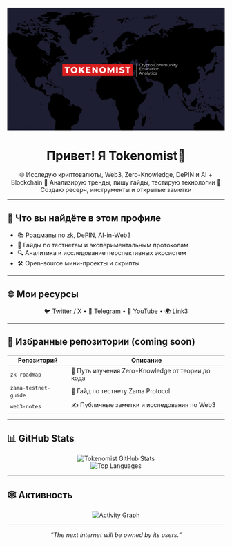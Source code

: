 <p align="center">
  <img src="https://raw.githubusercontent.com/Tokenomist/Tokenomist/main/TOKENOMIST.png" alt="Tokenomist Banner" />
</p>

<h1 align="center"> Привет! Я Tokenomist👋 </h1>

<p align="center">
🌐 Исследую криптовалюты, Web3, Zero-Knowledge, DePIN и AI + Blockchain  
🧠 Анализирую тренды, пишу гайды, тестирую технологии  
🎯 Создаю ресерч, инструменты и открытые заметки
</p>

---

## 🚀 Что вы найдёте в этом профиле

- 📚 Роадмапы по zk, DePIN, AI-in-Web3
- 🧪 Гайды по тестнетам и экспериментальным протоколам
- 🔍 Аналитика и исследование перспективных экосистем
- 🛠️ Open-source мини-проекты и скрипты

---

## 🌐 Мои ресурсы

<p align="center">
  <a href="https://x.com/info_tokenomist">🐦 Twitter / X</a> •
  <a href="https://t.me/info_tokenomist">💬 Telegram</a> •
  <a href="https://www.youtube.com/@TOKENOMIST">🎥 YouTube</a> •
  <a href="https://link3.to/tokenomist">🌍 Link3</a>
</p>

---

## 📌 Избранные репозитории (coming soon)

| Репозиторий | Описание |
|------------|----------|
| `zk-roadmap` | 📘 Путь изучения Zero-Knowledge от теории до кода |
| `zama-testnet-guide` | 🧪 Гайд по тестнету Zama Protocol |
| `web3-notes` | ✍️ Публичные заметки и исследования по Web3 |

---

## 📊 GitHub Stats

<p align="center">
  <img src="https://github-readme-stats.vercel.app/api?username=Tokenomist&show_icons=true&theme=transparent" alt="Tokenomist GitHub Stats" />
  <br>
  <img src="https://github-readme-stats.vercel.app/api/top-langs/?username=Tokenomist&layout=compact&theme=transparent" alt="Top Languages" />
</p>

---

## 🕸️ Активность

<p align="center">
  <img src="https://github-readme-activity-graph.vercel.app/graph?username=Tokenomist&theme=github-compact" alt="Activity Graph" />
</p>

---

<p align="center">
  <i>“The next internet will be owned by its users.”</i>
</p>

<!--
**Tokenomist/Tokenomist** is a ✨ _special_ ✨ repository because its `README.md` (this file) appears on your GitHub profile.

Here are some ideas to get you started:

- 🔭 I’m currently working on ...
- 🌱 I’m currently learning ...
- 👯 I’m looking to collaborate on ...
- 🤔 I’m looking for help with ...
- 💬 Ask me about ...
- 📫 How to reach me: ...
- 😄 Pronouns: ...
- ⚡ Fun fact: ...
-->
